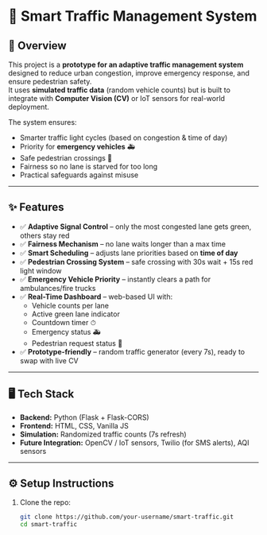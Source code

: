 # 🚦 Smart Traffic Management System  

## 📌 Overview  
This project is a **prototype for an adaptive traffic management system** designed to reduce urban congestion, improve emergency response, and ensure pedestrian safety.  
It uses **simulated traffic data** (random vehicle counts) but is built to integrate with **Computer Vision (CV)** or IoT sensors for real-world deployment.  

The system ensures:  
- Smarter traffic light cycles (based on congestion & time of day)  
- Priority for **emergency vehicles** 🚑  
- Safe pedestrian crossings 🚶  
- Fairness so no lane is starved for too long  
- Practical safeguards against misuse  

---

## ✨ Features  

- ✅ **Adaptive Signal Control** – only the most congested lane gets green, others stay red  
- ✅ **Fairness Mechanism** – no lane waits longer than a max time  
- ✅ **Smart Scheduling** – adjusts lane priorities based on **time of day**  
- ✅ **Pedestrian Crossing System** – safe crossing with 30s wait + 15s red light window  
- ✅ **Emergency Vehicle Priority** – instantly clears a path for ambulances/fire trucks  
- ✅ **Real-Time Dashboard** – web-based UI with:  
  - Vehicle counts per lane  
  - Active green lane indicator  
  - Countdown timer ⏱  
  - Emergency status 🚑  
  - Pedestrian request status 🚶  
- ✅ **Prototype-friendly** – random traffic generator (every 7s), ready to swap with live CV  

---

## 🖥 Tech Stack  

- **Backend:** Python (Flask + Flask-CORS)  
- **Frontend:** HTML, CSS, Vanilla JS  
- **Simulation:** Randomized traffic counts (7s refresh)  
- **Future Integration:** OpenCV / IoT sensors, Twilio (for SMS alerts), AQI sensors

---

## ⚙️ Setup Instructions  

1. Clone the repo:  
   ```bash
   git clone https://github.com/your-username/smart-traffic.git
   cd smart-traffic
